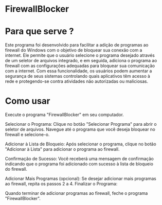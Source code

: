 # FirewallBlocker

# Para que serve ?

Este programa foi desenvolvido para facilitar a adição de programas ao firewall do Windows com o objetivo de bloquear sua conexão com a internet. Ele permite que o usuário selecione o programa desejado através de um seletor de arquivos integrado, e em seguida, adiciona o programa ao firewall com as configurações adequadas para bloquear sua comunicação com a internet. Com essa funcionalidade, os usuários podem aumentar a segurança de seus sistemas controlando quais aplicativos têm acesso à rede e protegendo-se contra atividades não autorizadas ou maliciosas.

# Como usar

Execute o programa "FirewallBlocker" em seu computador.

Selecionar o Programa:
Clique no botão "Selecionar Programa" para abrir o seletor de arquivos.
Navegue até o programa que você deseja bloquear no firewall e selecione-o.

Adicionar à Lista de Bloqueio:
Após selecionar o programa, clique no botão "Adicionar à Lista" para adicionar o programa ao firewall.

Confirmação de Sucesso:
Você receberá uma mensagem de confirmação indicando que o programa foi adicionado com sucesso à lista de bloqueio do firewall.

Adicionar Mais Programas (opcional):
Se desejar adicionar mais programas ao firewall, repita os passos 2 a 4.
Finalizar o Programa:

Quando terminar de adicionar programas ao firewall, feche o programa "FirewallBlocker".
